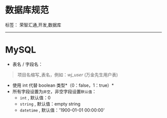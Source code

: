 # 数据库规范

标签： 荣智汇通,开发,数据库

---

# MySQL

- 表名 / 字段名：
>  项目名缩写_表名，例如：*wj_user* (万金先生用户表)

- 使用 int 代替 boolean 类型*（0：false，1：true）*
- 所有字段设置为`非空`，非空字段设置`默认值`：
    - `int` , 默认值：0
    - `string` , 默认值：empty string
    - `datetime` , 默认值：'1900-01-01 00:00:00'